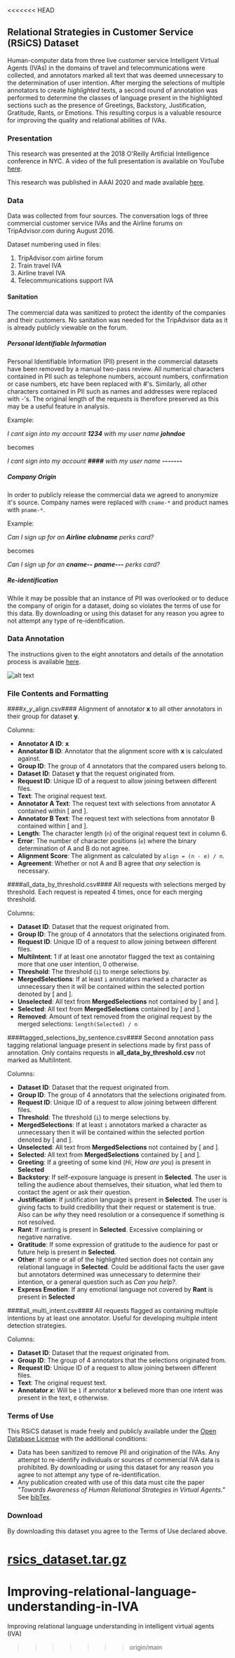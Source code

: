 <<<<<<< HEAD
## Relational Strategies in Customer Service (RSiCS) Dataset

Human-computer data from three live customer service Intelligent Virtual Agents (IVAs) in the domains of travel and telecommunications were collected, and annotators marked all text that was deemed unnecessary to the determination of user intention. After merging the selections of multiple annotators to create *highlighted* texts, a second round of annotation was performed to determine the classes of language present in the highlighted sections such as the presence of Greetings, Backstory, Justification, Gratitude, Rants, or Emotions. This resulting corpus is a valuable resource for improving the quality and relational abilities of IVAs.

### Presentation

This research was presented at the 2018 O'Reilly Artificial Intelligence conference in NYC.  A video of the full presentation is available on YouTube [here](https://www.youtube.com/watch?v=8igSR6qHaMI&amp;t=29s).

This research was published in AAAI 2020 and made available [here](https://nextit-public.s3-us-west-2.amazonaws.com/AAAI-BeaverI.2299.pdf).


### Data

Data was collected from four sources.  The conversation logs of three commercial customer service IVAs and the Airline forums on TripAdvisor.com during August 2016.

Dataset numbering used in files:

1. TripAdvisor.com airline forum
2. Train travel IVA
3. Airline travel IVA
4. Telecommunications support IVA


#### Sanitation

The commercial data was sanitized to protect the identity of the companies and their customers.  No sanitation was needed for the TripAdvisor data as it is already publicly viewable on the forum.


##### Personal Identifiable Information

Personal Identifiable Information (PII) present in the commercial datasets have been removed by a manual two-pass review.  All numerical characters contained in PII such as telephone numbers, account numbers, confirmation or case numbers, etc have been replaced with \#'s.  Similarly, all other characters contained in PII such as names and addresses were replaced with -'s.  The original length of the requests is therefore preserved as this may be a useful feature in analysis.

Example:

*I cant sign into my account __1234__ with my user name __johndoe__*

becomes

*I cant sign into my account **\#\#\#\#** with my user name __-------__*


##### Company Origin

In order to publicly release the commercial data we agreed to anonymize it's source.  Company names were replaced with `cname-*` and product names with `pname-*`.

Example:

*Can I sign up for an **Airline** **clubname** perks card?*

becomes

*Can I sign up for an **cname--** **pname---** perks card?*


##### Re-identification

While it may be possible that an instance of PII was overlooked or to deduce the company of origin for a dataset, doing so violates the terms of use for this data.  By downloading or using this dataset for any reason you agree to not attempt any type of re-identification.


### Data Annotation

The instructions given to the eight annotators and details of the annotation process is available [here](https://nextit-public.s3-us-west-2.amazonaws.com/AAAIsupplement.pdf).

![alt text](https://nextit-public.s3-us-west-2.amazonaws.com/Fig7.png "Annotation process")


### File Contents and Formatting

####*x*\_*y*\_align.csv####
Alignment of annotator __x__ to all other annotators in their group for dataset __y__.


Columns:

+ **Annotator A ID**:  __x__
+ **Annotator B ID**:  Annotator that the alignment score with __x__ is calculated against.
+ **Group ID**:  The group of 4 annotators that the compared users belong to.
+ **Dataset ID**:  Dataset __y__ that the request originated from.
+ **Request ID**:  Unique ID of a request to allow joining between different files.
+ **Text**:  The original request text.
+ **Annotator A Text**:  The request text with selections from annotator A contained within [ and ].
+ **Annotator B Text**:  The request text with selections from annotator B contained within [ and ].
+ **Length**:  The character length (`n`) of the original request text in column 6.
+ **Error**:  The number of character positions (`e`) where the binary determination of A and B do not agree.
+ **Alignment Score**:  The alignment as calculated by `align = (n - e) / n`.
+ **Agreement**:  Whether or not A and B agree that *any* selection is necessary.


####all\_data\_by\_threshold.csv####
All requests with selections merged by threshold.  Each request is repeated 4 times, once for each merging threshold.

Columns:

+ **Dataset ID**:  Dataset that the request originated from.
+ **Group ID**:  The group of 4 annotators that the selections originated from.
+ **Request ID**:  Unique ID of a request to allow joining between different files.
+ **MultiIntent**:  1 if at least one annotator flagged the text as containing more that one user intention, 0 otherwise.
+ **Threshold**:  The threshold (`i`) to merge selections by.
+ **MergedSelections**: If at least `i` annotators marked a character as unnecessary then it will be contained within the selected portion denoted by [ and ].
+ **Unselected**:  All text from **MergedSelections** not contained by [ and ].
+ **Selected**: All text from **MergedSelections** contained by [ and ].
+ **Removed**: Amount of text removed from the original request by the merged selections: `length(Selected) / n`



####tagged\_selections\_by\_sentence.csv####
Second annotation pass tagging relational language present in selections made by first pass of annotation.  Only contains requests in __all\_data\_by\_threshold.csv__ not marked as MultiIntent.

Columns:

+ **Dataset ID**:  Dataset that the request originated from.
+ **Group ID**:  The group of 4 annotators that the selections originated from.
+ **Request ID**:  Unique ID of a request to allow joining between different files.
+ **Threshold**:  The threshold (`i`) to merge selections by.
+ **MergedSelections**: If at least `i` annotators marked a character as unnecessary then it will be contained within the selected portion denoted by [ and ].
+ **Unselected**:  All text from **MergedSelections** not contained by [ and ].
+ **Selected**: All text from **MergedSelections** contained by [ and ].
+ **Greeting**: If a greeting of some kind (*Hi*, *How are you*) is present in **Selected**
+ **Backstory**: If self-exposure language is present in **Selected**.  The user is telling the audience about themselves, their situation, what led them to contact the agent or ask their question.
+ **Justification**: If justification language is present in **Selected**.  The user is giving facts to build credibility that their request or statement is true.   Also can be *why* they need resolution or a consequence if something is not resolved.
+ **Rant**: If ranting is present in **Selected**.  Excessive complaining or negative narrative.
+ **Gratitude**: If some expression of gratitude to the audience for past or future help is present in **Selected**.
+ **Other**: If some or all of the highlighted section does not contain any relational language in **Selected**.  Could be additional facts the user gave but annotators determined was unnecessary to determine their intention, or a general question such as *Can you help?*.
+ **Express Emotion**: If any emotional language not covered by **Rant** is present in **Selected**


####all\_multi\_intent.csv####
All requests flagged as containing multiple intentions by at least one annotator.  Useful for developing multiple intent detection strategies.

Columns:

+ **Dataset ID**:  Dataset that the request originated from.
+ **Group ID**:  The group of 4 annotators that the selections originated from.
+ **Request ID**:  Unique ID of a request to allow joining between different files.
+ **Text**:  The original request text.
+ __Annotator *x*:__  Will be `1` if annotator __x__ believed more than one intent was present in the text, `0` otherwise.


### Terms of Use

This RSiCS dataset is made freely and publicly available under the [Open Database License](http://opendatacommons.org/licenses/odbl/1.0/) with the additional conditions:

+ Data has been sanitized to remove PII and origination of the IVAs.  Any attempt to re-identify individuals or sources of commercial IVA data is prohibited.  By downloading or using this dataset for any reason you agree to not attempt any type of re-identification.
+ Any publication created with use of this data must cite the paper *"Towards Awareness of Human Relational Strategies in Virtual Agents."*  See [bibTex](https://nextit-public.s3-us-west-2.amazonaws.com/rsics.bib).


### Download

By downloading this dataset you agree to the Terms of Use declared above.

[rsics_dataset.tar.gz](https://nextit-public.s3-us-west-2.amazonaws.com/rsics_dataset.tar.gz)
=======
# Improving-relational-language-understanding-in-IVA
Improving relational language understanding in intelligent virtual agents (IVA)
>>>>>>> origin/main
